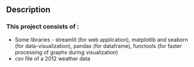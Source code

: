 ## Description

### This project consists of :
  - Some libraries - streamlit (for web application),
                   matplotlib and seaborn (for data-visualization),
                    pandas (for dataframe),
                   functools (for faster processing of graphs during visualization)
- csv file of a 2012 weather data
